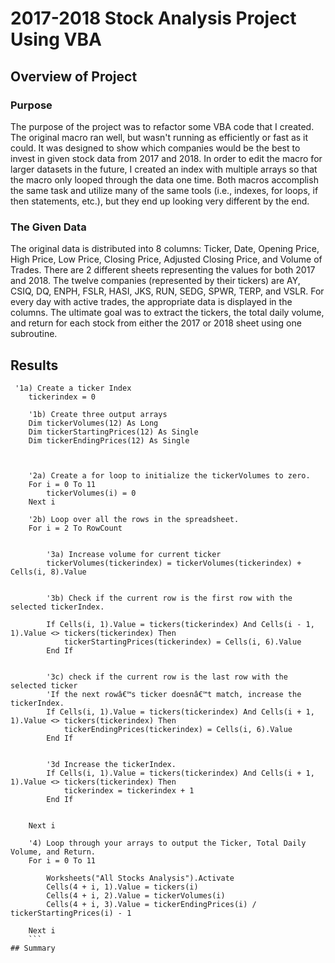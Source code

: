 # 2017-2018 Stock Analysis Project Using VBA
## Overview of Project
### Purpose
The purpose of the project was to refactor some VBA code that I created. The original macro ran well, but wasn't running as efficiently or fast as it could. It was designed to show which companies would be the best to invest in given stock data from 2017 and 2018. In order to edit the macro for larger datasets in the future, I created an index with multiple arrays so that the macro only looped through the data one time. Both macros accomplish the same task and utilize many of the same tools (i.e., indexes, for loops, if then statements, etc.), but they end up looking very different by the end.
### The Given Data
The original data is distributed into 8 columns: Ticker, Date, Opening Price, High Price, Low Price, Closing Price, Adjusted Closing Price, and Volume of Trades. There are 2 different sheets representing the values for both 2017 and 2018. The twelve companies (represented by their tickers) are AY, CSIQ, DQ, ENPH, FSLR, HASI, JKS, RUN, SEDG, SPWR, TERP, and VSLR. For every day with active trades, the appropriate data is displayed in the columns. The ultimate goal was to extract the tickers, the total daily volume, and return for each stock from either the 2017 or 2018 sheet using one subroutine.
## Results

```
 '1a) Create a ticker Index
    tickerindex = 0
        
    '1b) Create three output arrays
    Dim tickerVolumes(12) As Long
    Dim tickerStartingPrices(12) As Single
    Dim tickerEndingPrices(12) As Single
            
    
    
    '2a) Create a for loop to initialize the tickerVolumes to zero.
    For i = 0 To 11
        tickerVolumes(i) = 0
    Next i
        
    '2b) Loop over all the rows in the spreadsheet.
    For i = 2 To RowCount
        
    
        '3a) Increase volume for current ticker
        tickerVolumes(tickerindex) = tickerVolumes(tickerindex) + Cells(i, 8).Value
                    
        
        '3b) Check if the current row is the first row with the selected tickerIndex.

        If Cells(i, 1).Value = tickers(tickerindex) And Cells(i - 1, 1).Value <> tickers(tickerindex) Then
            tickerStartingPrices(tickerindex) = Cells(i, 6).Value
        End If
            
        
        '3c) check if the current row is the last row with the selected ticker
        'If the next rowâ€™s ticker doesnâ€™t match, increase the tickerIndex.
        If Cells(i, 1).Value = tickers(tickerindex) And Cells(i + 1, 1).Value <> tickers(tickerindex) Then
            tickerEndingPrices(tickerindex) = Cells(i, 6).Value
        End If
            

        '3d Increase the tickerIndex.
        If Cells(i, 1).Value = tickers(tickerindex) And Cells(i + 1, 1).Value <> tickers(tickerindex) Then
            tickerindex = tickerindex + 1
        End If
            
    
    Next i
    
    '4) Loop through your arrays to output the Ticker, Total Daily Volume, and Return.
    For i = 0 To 11
        
        Worksheets("All Stocks Analysis").Activate
        Cells(4 + i, 1).Value = tickers(i)
        Cells(4 + i, 2).Value = tickerVolumes(i)
        Cells(4 + i, 3).Value = tickerEndingPrices(i) / tickerStartingPrices(i) - 1
        
    Next i
    ```
## Summary
